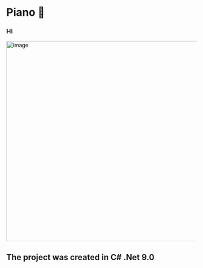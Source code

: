 ﻿# Piano 🎹 
<H3> Hi </H3> 
<img width="822" height="528" alt="image" src="https://github.com/user-attachments/assets/6394d1ef-7ad9-4e98-bb32-5215f31ef07d" /> 
<H2> The project was created in C# .Net 9.0 </H2> 

















